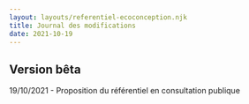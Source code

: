 ```yaml
---
layout: layouts/referentiel-ecoconception.njk
title: Journal des modifications
date: 2021-10-19
---
```


## Version bêta

19/10/2021 - Proposition du référentiel en consultation publique